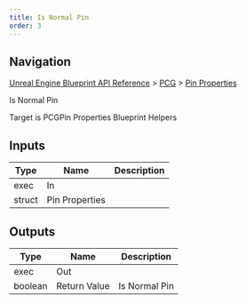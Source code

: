 ```yaml
---
title: Is Normal Pin
order: 3
---
```

## Navigation

[Unreal Engine Blueprint API Reference](https://dev.epicgames.com/documentation/en-us/unreal-engine/BlueprintAPI) > [PCG](https://dev.epicgames.com/documentation/en-us/unreal-engine/BlueprintAPI/PCG) > [Pin Properties](https://dev.epicgames.com/documentation/en-us/unreal-engine/BlueprintAPI/PCG/PinProperties)

Is Normal Pin

Target is PCGPin Properties Blueprint Helpers

## Inputs

| Type | Name | Description |
| --- | --- | --- |
| exec | In |  |
| struct | Pin Properties |  |

## Outputs

| Type | Name | Description |
| --- | --- | --- |
| exec | Out |  |
| boolean | Return Value | Is Normal Pin |
